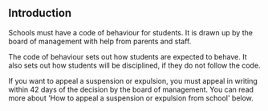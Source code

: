 ##  Introduction

Schools must have a code of behaviour for students. It is drawn up by the
board of management with help from parents and staff.

The code of behaviour sets out how students are expected to behave. It also
sets out how students will be disciplined, if they do not follow the code.

If you want to appeal a suspension or expulsion, you must appeal in writing
within 42 days of the decision by the board of management. You can read more
about 'How to appeal a suspension or expulsion from school' below.
